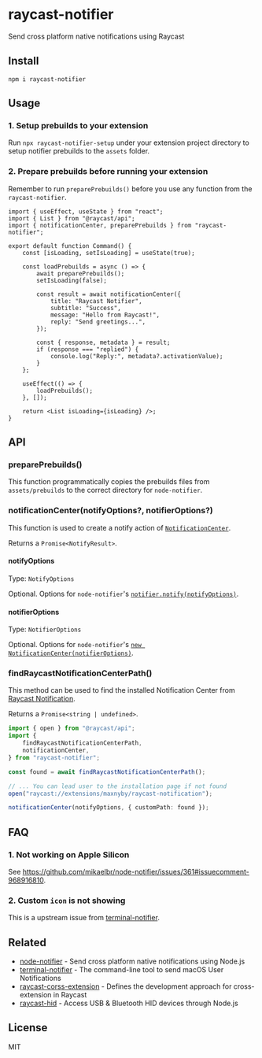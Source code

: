 # raycast-notifier

Send cross platform native notifications using Raycast

## Install

```shell
npm i raycast-notifier
```

## Usage

### 1. Setup prebuilds to your extension

Run `npx raycast-notifier-setup` under your extension project directory to setup notifier prebuilds to the `assets` folder.

### 2. Prepare prebuilds before running your extension

Remember to run `preparePrebuilds()` before you use any function from the `raycast-notifier`.

```tsx
import { useEffect, useState } from "react";
import { List } from "@raycast/api";
import { notificationCenter, preparePrebuilds } from "raycast-notifier";

export default function Command() {
	const [isLoading, setIsLoading] = useState(true);

	const loadPrebuilds = async () => {
		await preparePrebuilds();
		setIsLoading(false);

		const result = await notificationCenter({
			title: "Raycast Notifier",
			subtitle: "Success",
			message: "Hello from Raycast!",
			reply: "Send greetings...",
		});

		const { response, metadata } = result;
		if (response === "replied") {
			console.log("Reply:", metadata?.activationValue);
		}
	};

	useEffect(() => {
		loadPrebuilds();
	}, []);

	return <List isLoading={isLoading} />;
}
```

## API

### preparePrebuilds()

This function programmatically copies the prebuilds files from `assets/prebuilds` to the correct directory for `node-notifier`.

### notificationCenter(notifyOptions?, notifierOptions?)

This function is used to create a notify action of [`NotificationCenter`](https://github.com/mikaelbr/node-notifier#usage-notificationcenter).

Returns a `Promise<NotifyResult>`.

#### notifyOptions

Type: `NotifyOptions`

Optional. Options for `node-notifier`'s [`notifier.notify(notifyOptions)`](https://www.npmjs.com/package/node-notifier#all-notification-options-with-their-defaults).

#### notifierOptions

Type: `NotifierOptions`

Optional. Options for `node-notifier`'s [`new NotificationCenter(notifierOptions)`](https://www.npmjs.com/package/node-notifier#all-notification-options-with-their-defaults).

### findRaycastNotificationCenterPath()

This method can be used to find the installed Notification Center from [Raycast Notification](https://raycast.com/maxnyby/raycast-notification).

Returns a `Promise<string | undefined>`.

```typescript
import { open } from "@raycast/api";
import {
	findRaycastNotificationCenterPath,
	notificationCenter,
} from "raycast-notifier";

const found = await findRaycastNotificationCenterPath();

// ... You can lead user to the installation page if not found
open("raycast://extensions/maxnyby/raycast-notification");

notificationCenter(notifyOptions, { customPath: found });
```

## FAQ

### 1. Not working on Apple Silicon

See https://github.com/mikaelbr/node-notifier/issues/361#issuecomment-968916810.

### 2. Custom `icon` is not showing

This is a upstream issue from [terminal-notifier](https://github.com/julienXX/terminal-notifier).

## Related

- [node-notifier](https://github.com/mikaelbr/node-notifier) - Send cross platform native notifications using Node.js
- [terminal-notifier](https://github.com/julienXX/terminal-notifier) - The command-line tool to send macOS User Notifications
- [raycast-corss-extension](https://github.com/LitoMore/raycast-cross-extension-conventions) - Defines the development approach for cross-extension in Raycast
- [raycast-hid](https://github.com/LitoMore/raycast-hid) - Access USB & Bluetooth HID devices through Node.js

## License

MIT
